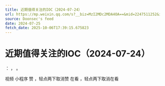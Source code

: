 ```yaml
---
title: 近期值得关注的IOC（2024-07-24）
url: https://mp.weixin.qq.com/s?__biz=MzI2MDc2MDA4OA==&mid=2247511252&idx=1&sn=8fc00f29556a46e5f29e0a69cc38a2b0
source: Doonsec's feed
date: 2024-07-25
fetch_date: 2025-10-06T17:39:15.675823
---
```


# 近期值得关注的IOC（2024-07-24）

：
，
。

视频
小程序
赞
，轻点两下取消赞
在看
，轻点两下取消在看